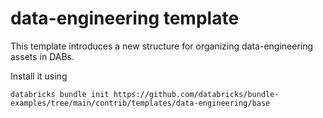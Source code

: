 # data-engineering template

This template introduces a new structure for organizing data-engineering
assets in DABs.

Install it using

```
databricks bundle init https://github.com/databricks/bundle-examples/tree/main/contrib/templates/data-engineering/base
```
